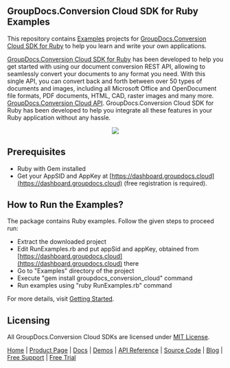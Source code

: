 ## GroupDocs.Conversion Cloud SDK for Ruby Examples
This repository contains [Examples](Examples) projects for [GroupDocs.Conversion Cloud SDK for Ruby](https://github.com/groupdocs-conversion-cloud/groupdocs-conversion-cloud-ruby) to help you learn and write your own applications.


[GroupDocs.Conversion Cloud SDK for Ruby](https://products.groupdocs.cloud/conversion/ruby) has been developed to help you get started with using our document conversion REST API, allowing to seamlessly convert your documents to any format you need. With this single API, you can convert back and forth between over 50 types of documents and images, including all Microsoft Office and OpenDocument file formats, PDF documents, HTML, CAD, raster images and many more.
[GroupDocs.Conversion Cloud API](https://products.groupdocs.cloud/conversion). GroupDocs.Conversion Cloud SDK for Ruby has been developed to help you integrate all these features in your Ruby application without any hassle.

<p align="center">
  <a title="Download complete GroupDocs.Conversion Cloud SDK Ruby Example source code" href="https://github.com/groupdocs-conversion-cloud/groupdocs-conversion-cloud-ruby-samples/archive/master.zip">
	<img src="https://raw.github.com/AsposeExamples/java-examples-dashboard/master/images/downloadZip-Button-Large.png" />
  </a>
</p>

## Prerequisites

+ Ruby with Gem installed
+ Get your AppSID and AppKey at [https://dashboard.groupdocs.cloud](https://dashboard.groupdocs.cloud) (free registration is required).

## How to Run the Examples?

The package contains Ruby examples. Follow the given steps to proceed run:

* Extract the downloaded project
* Edit RunExamples.rb and put appSid and appKey, obtained from [https://dashboard.groupdocs.cloud](https://dashboard.groupdocs.cloud) there
* Go to "Examples" directory of the project
* Execute "gem install groupdocs_conversion_cloud" command
* Run examples using "ruby RunExamples.rb" command

For more details, visit  [Getting Started](https://docs.groupdocs.cloud/conversion/getting-started/).

## Licensing
All GroupDocs.Conversion Cloud SDKs are licensed under [MIT License](LICENSE).

[Home](https://www.groupdocs.cloud/) | [Product Page](https://products.groupdocs.cloud/conversion/ruby) | [Docs](https://docs.groupdocs.cloud/conversion/) | [Demos](https://products.groupdocs.app/conversion/family) | [API Reference](https://apireference.groupdocs.cloud/conversion/) | [Source Code](https://github.com/groupdocs-conversion-cloud/groupdocs-conversion-cloud-ruby) | [Blog](https://blog.groupdocs.cloud/category/conversion/) | [Free Support](https://forum.groupdocs.cloud/c/conversion) | [Free Trial](https://purchase.groupdocs.cloud/trial)
